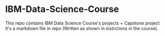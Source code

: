 # IBM-Data-Science-Course
This repo contains IBM Data Science Course's projects + Capstone project 
It's a markdown file in repo (Written as shown in instrctions in the course).
